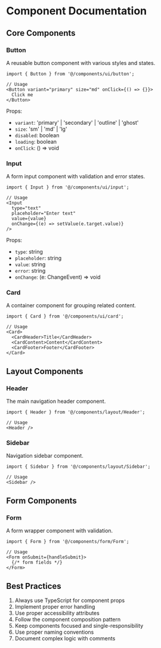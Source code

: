 # Component Documentation

## Core Components

### Button
A reusable button component with various styles and states.

```tsx
import { Button } from '@/components/ui/button';

// Usage
<Button variant="primary" size="md" onClick={() => {}}>
  Click me
</Button>
```

Props:
- `variant`: 'primary' | 'secondary' | 'outline' | 'ghost'
- `size`: 'sm' | 'md' | 'lg'
- `disabled`: boolean
- `loading`: boolean
- `onClick`: () => void

### Input
A form input component with validation and error states.

```tsx
import { Input } from '@/components/ui/input';

// Usage
<Input
  type="text"
  placeholder="Enter text"
  value={value}
  onChange={(e) => setValue(e.target.value)}
/>
```

Props:
- `type`: string
- `placeholder`: string
- `value`: string
- `error`: string
- `onChange`: (e: ChangeEvent<HTMLInputElement>) => void

### Card
A container component for grouping related content.

```tsx
import { Card } from '@/components/ui/card';

// Usage
<Card>
  <CardHeader>Title</CardHeader>
  <CardContent>Content</CardContent>
  <CardFooter>Footer</CardFooter>
</Card>
```

## Layout Components

### Header
The main navigation header component.

```tsx
import { Header } from '@/components/layout/Header';

// Usage
<Header />
```

### Sidebar
Navigation sidebar component.

```tsx
import { Sidebar } from '@/components/layout/Sidebar';

// Usage
<Sidebar />
```

## Form Components

### Form
A form wrapper component with validation.

```tsx
import { Form } from '@/components/form/Form';

// Usage
<Form onSubmit={handleSubmit}>
  {/* form fields */}
</Form>
```

## Best Practices

1. Always use TypeScript for component props
2. Implement proper error handling
3. Use proper accessibility attributes
4. Follow the component composition pattern
5. Keep components focused and single-responsibility
6. Use proper naming conventions
7. Document complex logic with comments 